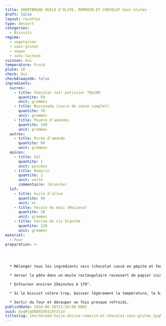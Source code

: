 ```yaml
---
title: SHORTBREAD HUILE D'OLIVE, ROMARIN ET CHOCOLAT Sans Gluten
draft: false
layout: recettes
type: dessert
categories:
  - Biscuits
regime:
  - vegetarien
  - sans-gluten
  - vegan
  - sans-lactose
cuisson: Oui
temperature: Froid
plate: 10
check: Oui
checkAlwaysOk: false
ingredients:
  sucres:
    - title: Chocolat noir patissier 70p100
      quantite: 50
      unit: grammes
    - title: Muscovado (sucre de canne complet)
      quantite: 70
      unit: grammes
    - title: Poudre d'amandes
      quantite: 100
      unit: grammes
  autres:
    - title: Purée d'amande
      quantite: 60
      unit: grammes
  epices:
    - title: Sel
      quantite: 1
      unit: pincées
    - title: Romarin
      quantite: 1
      unit: unité
      commentaire: (branche)
  lof:
    - title: huile d'olive
      quantite: 90
      unit: ml
    - title: Fécule de maïs (Maïzena)
      quantite: 30
      unit: grammes
    - title: Farine de riz blanche
      quantite: 120
      unit: grammes
materiel:
  - Four
preparation: >-
  



  * Mélanger tous les ingrédients secs (chocolat cassé en pépite et feuilles de romarin hachée) du biscuit dans un récipient. Ajoutez ensuite l’huile d'olive, la purée d’oléagineux  et mélanger bien jusqu’à obtenir une pâte homogène. Si la préparation colle trop, ajouter de la farine.

  * Verser la pâte dans un moule rectangulaire recouvert de papier cuisson et aplatir dans le fond du moule, piquer à l’aide d’une fourchette.

  * Enfourner environ 25minutes à 170°.

  * Si le biscuit colore trop, baisser légèrement la température, le biscuit doit être presque blanc.

  * Sortir du four et découper un fois presque refroidi.
publishDate: 2024-06-18T12:29:00.000Z
uuid: GyqMjgUQQ92dUjLGY1tzU
titleslug: shortbread-huile-dolive-romarin-et-chocolat-sans-gluten_GyqMjgUQQ92dUjLGY1tzU
---
```

